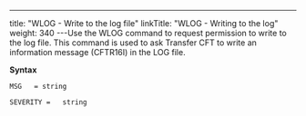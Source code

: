 ---
title: "WLOG - Write to the log file"
linkTitle: "WLOG - Writing to the log"
weight: 340
---Use the WLOG command to request permission to write to the log file. This command is used to ask Transfer CFT to write an information
message (CFTR16I) in the LOG file.

****Syntax****

`MSG   = string`

`SEVERITY =   string`
